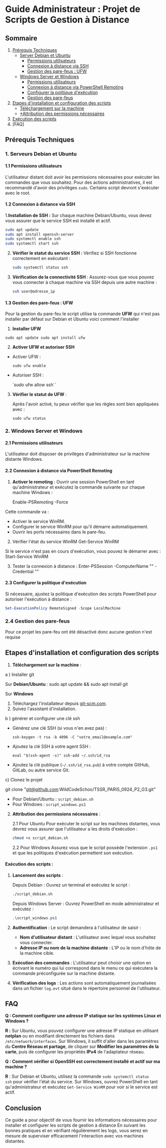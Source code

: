 # Guide Administrateur : Projet de Scripts de Gestion à Distance

## Sommaire 


1. [Prérequis Techniques](#prerequis)
   - [Server Debian et Ubuntu](#server-debian-et-ubuntu)
      - [Permissions utilisateurs](#permissions-utilisateurs)
      - [Connexion à distance via SSH](#Connexion-a-distance-via-SSH)
      - [Gestion des pare-feus : UFW](#gestion-des-pare-feus-:-UFW)   
   - [Windows Server et Windows](#Windows-Server-et-Windows)
      - [Permissions utilisateurs](#Permissions-utilisateurs)
      - [Connexion à distance via PowerShell Remoting](#Connexion-à-distance-via-Powershell-Remoting)
      - [Configurer la politique d'exécution](#Configurer-la-politique-dexécution)
      - [Gestion des pare-feus](#Gestion-des-pare-feus)  
2. [Etapes d'installation et configuration des scripts](#Etapes-dinstallation-et-configuration-des-scripts)
   - [Téléchargement sur la machine](#Téléchargement-sur-la-machine)
   - [*Attribution des permissions nécessaires](#*Attribution-des-permissions-nécessaires)
3. [Exécution des scripts](#execution-des-scripts)
4. [FAQ]

   

## Prérequis Techniques

### 1. Serveurs Debian et Ubuntu

#### 1.1 Permissions utilisateurs
L'utilisateur distant doit avoir les permissions nécessaires pour exécuter les commandes que vous souhaitez. Pour des actions administratives, il est recommandé d'avoir des privilèges `sudo`.
Certains script devront s'exécuter avec le root.

#### 1.2 Connexion à distance via SSH
1.**Installation de SSH :**
   Sur chaque machine Debian/Ubuntu, vous devez vous assurer que le service SSH est installé et actif.
   ```bash
   sudo apt update
   sudo apt install openssh-server
   sudo systemctl enable ssh
   sudo systemctl start ssh
   ```
   
2. **Vérifier le statut du service SSH :**
   Vérifiez si SSH fonctionne correctement en exécutant :
   ```bash
   sudo systemctl status ssh
   ```


3. **Vérification de la connectivité SSH** :
   Assurez-vous que vous pouvez vous connecter à chaque machine via SSH depuis une autre machine :
   ```bash
   ssh user@adresse_ip
   ```
#### 1.3 Gestion des pare-feus : UFW

Pour la gestion du pare-feu le script utilise la commande **UFW** qui n'est pas installer par défaut sur Debian et Ubuntu voici comment l'installer 

1. **Installer UFW**

`sudo apt update sudo apt install ufw`

2. **Activer UFW et autoriser SSH**

- Activer UFW :
       
    `sudo ufw enable`
    
- Autoriser SSH :
   
    `sudo ufw allow ssh``
    
3. **Vérifier le statut de UFW** :
    
    Après l'avoir activé, tu peux vérifier que les règles sont bien appliquées avec :
    
    `sudo ufw status`



### 2. Windows Server et Windows 

#### 2.1 Permissions utilisateurs

   L'utilisateur doit disposer de privilèges d'administrateur sur la machine distante  Windows.

#### 2.2 Connexion à distance via PowerShell Remoting

1. **Activer le remoting** :
   Ouvrir une session PowerShell en tant qu'administrateur et exécutez la commande suivante sur chaque machine Windows :
   
   Enable-PSRemoting -Force


Cette commande va :

- Activer le service WinRM.
- Configurer le service WinRM pour qu'il démarre automatiquement.
- Ouvrir les ports nécessaires dans le pare-feu.

2. Vérifier l'état du service WinRM
Get-Service WinRM

Si le service n'est pas en cours d'exécution, vous pouvez le démarrer avec :
Start-Service WinRM

3. Tester la connexion à distance : 
Enter-PSSession -ComputerName "<IPdeLOrdinateurDistant>" -Credential ""


#### 2.3 Configurer la politique d'exécution
   Si nécessaire, ajustez la politique d'exécution des scripts PowerShell pour autoriser l'exécution à distance :
   
   ```powershell
   Set-ExecutionPolicy RemoteSigned -Scope LocalMachine
   ```

   
### 2.4 Gestion des pare-feus 

Pour ce projet les pare-feu ont été désactivé donc aucune gestion n'est requise


## Etapes d'installation et configuration des scripts

1. **Téléchargement sur la machine** : 

a ) Installer git 

Sur **Debian/Ubuntu** :
	sudo apt update && sudo apt install git


Sur **Windows**
1. Téléchargez l'installateur depuis [git-scm.com](https://git-scm.com/).
2. Suivez l'assistant d'installation.
	
b ) générer et configurer une clé ssh

- Générez une clé SSH (si vous n'en avez pas) :
        
    `ssh-keygen -t rsa -b 4096 -C "votre_email@example.com"`
    
- Ajoutez la clé SSH à votre agent SSH :
    
    `eval "$(ssh-agent -s)" ssh-add ~/.ssh/id_rsa`
    
- Ajoutez la clé publique (`~/.ssh/id_rsa.pub`) à votre compte GitHub, GitLab, ou autre service Git.

c)  Clonez le projet 

git clone "git@github.com:WildCodeSchoo/TSSR_PARIS_0924_P2_G3.git"

   - Pour Debian/Ubuntu :  `script_debian.sh`
   - Pour Windows : `script_windows.ps1`

2. **Attribution des permissions nécessaires** :
   
   2.1 Pour Ubuntu
   Pour exécuter le script sur les machines distantes, vous devrez vous assurer que l'utilisateur a les droits d'exécution :
   ```bash
   chmod +x script_debian.sh
   ```

   2.2 Pour Windows
   Assurez vous que le script possède l'extension `.ps1` et que les politiques d'exécution permettent son exécution.


#### Exécution des scripts : 
 
1. **Lancement des scripts** :
   
	Depuis Debian : Ouvrez un terminal et exécutez le script :
   ```bash
   ./script_debian.sh
   ```

	Depuis Windows Server : Ouvrez PowerShell en mode administrateur et exécutez :
   ```powershell
   .\script_windows.ps1
   ```

2. **Authentification** :
   Le script demandera à l'utilisateur de saisir :
   - **Nom d'utilisateur distant** : L'utilisateur avec lequel vous souhaitez vous connecter.
   - **Adresse IP ou nom de la machine distante** : L'IP ou le nom d'hôte de la machine cible.

3. **Exécution des commandes** :
   L'utilisateur peut choisir une option en écrivant le numéro qui lui correspond  dans le menu ce qui exécutera la commande préconfigurée sur la machine distante.

4. **Vérification des logs** :
   Les actions sont automatiquement journalisées dans un fichier `log.evt` situé dans le répertoire personnel de l'utilisateur.

## FAQ 

**Q : Comment configurer une adresse IP statique sur les systèmes Linux et Windows ?**

**R :** Sur Ubuntu, vous pouvez configurer une adresse IP statique en utilisant **netplan** ou en modifiant directement les fichiers dans `/etc/network/interfaces`. Sur Windows, il suffit d'aller dans les paramètres du **Centre Réseau et partage**, de cliquer sur **Modifier les paramètres de la carte**, puis de configurer les propriétés **IPv4** de l'adaptateur réseau.

**Q : Comment vérifier si OpenSSH est correctement installé et actif sur ma machine ?** 

**R** : Sur Debian et Ubuntu, utilisez la commande `sudo systemctl status ssh` pour vérifier l'état du service. Sur Windows, ouvrez PowerShell en tant qu'administrateur et exécutez `Get-Service WinRM` pour voir si le service est actif.

## Conclusion

Ce guide a pour objectif de vous fournir les informations nécessaires pour installer et configurer  les scripts de gestion à distance
En suivant les bonnes pratiques et en vérifiant régulièrement les logs, vous serez en mesure de superviser efficacement l'interaction avec vos machines distantes.
